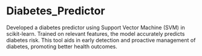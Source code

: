 # Diabetes_Predictor
Developed a diabetes predictor using Support Vector Machine (SVM) in scikit-learn. Trained on relevant features, the model accurately predicts diabetes risk. This tool aids in early detection and proactive management of diabetes, promoting better health outcomes.
